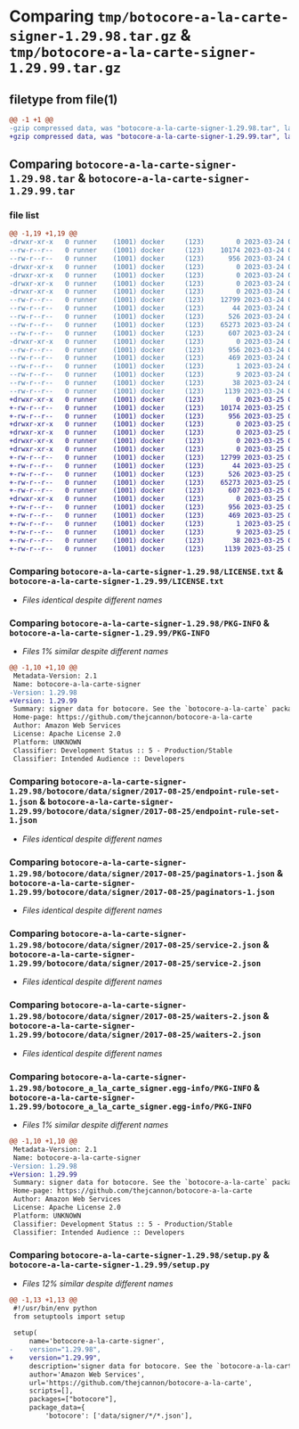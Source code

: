 # Comparing `tmp/botocore-a-la-carte-signer-1.29.98.tar.gz` & `tmp/botocore-a-la-carte-signer-1.29.99.tar.gz`

## filetype from file(1)

```diff
@@ -1 +1 @@
-gzip compressed data, was "botocore-a-la-carte-signer-1.29.98.tar", last modified: Fri Mar 24 01:24:47 2023, max compression
+gzip compressed data, was "botocore-a-la-carte-signer-1.29.99.tar", last modified: Sat Mar 25 01:23:18 2023, max compression
```

## Comparing `botocore-a-la-carte-signer-1.29.98.tar` & `botocore-a-la-carte-signer-1.29.99.tar`

### file list

```diff
@@ -1,19 +1,19 @@
-drwxr-xr-x   0 runner    (1001) docker     (123)        0 2023-03-24 01:24:47.678213 botocore-a-la-carte-signer-1.29.98/
--rw-r--r--   0 runner    (1001) docker     (123)    10174 2023-03-24 01:24:47.000000 botocore-a-la-carte-signer-1.29.98/LICENSE.txt
--rw-r--r--   0 runner    (1001) docker     (123)      956 2023-03-24 01:24:47.678213 botocore-a-la-carte-signer-1.29.98/PKG-INFO
-drwxr-xr-x   0 runner    (1001) docker     (123)        0 2023-03-24 01:24:47.678213 botocore-a-la-carte-signer-1.29.98/botocore/
-drwxr-xr-x   0 runner    (1001) docker     (123)        0 2023-03-24 01:24:47.678213 botocore-a-la-carte-signer-1.29.98/botocore/data/
-drwxr-xr-x   0 runner    (1001) docker     (123)        0 2023-03-24 01:24:47.678213 botocore-a-la-carte-signer-1.29.98/botocore/data/signer/
-drwxr-xr-x   0 runner    (1001) docker     (123)        0 2023-03-24 01:24:47.678213 botocore-a-la-carte-signer-1.29.98/botocore/data/signer/2017-08-25/
--rw-r--r--   0 runner    (1001) docker     (123)    12799 2023-03-24 01:23:57.000000 botocore-a-la-carte-signer-1.29.98/botocore/data/signer/2017-08-25/endpoint-rule-set-1.json
--rw-r--r--   0 runner    (1001) docker     (123)       44 2023-03-24 01:23:57.000000 botocore-a-la-carte-signer-1.29.98/botocore/data/signer/2017-08-25/examples-1.json
--rw-r--r--   0 runner    (1001) docker     (123)      526 2023-03-24 01:23:57.000000 botocore-a-la-carte-signer-1.29.98/botocore/data/signer/2017-08-25/paginators-1.json
--rw-r--r--   0 runner    (1001) docker     (123)    65273 2023-03-24 01:23:57.000000 botocore-a-la-carte-signer-1.29.98/botocore/data/signer/2017-08-25/service-2.json
--rw-r--r--   0 runner    (1001) docker     (123)      607 2023-03-24 01:23:57.000000 botocore-a-la-carte-signer-1.29.98/botocore/data/signer/2017-08-25/waiters-2.json
-drwxr-xr-x   0 runner    (1001) docker     (123)        0 2023-03-24 01:24:47.678213 botocore-a-la-carte-signer-1.29.98/botocore_a_la_carte_signer.egg-info/
--rw-r--r--   0 runner    (1001) docker     (123)      956 2023-03-24 01:24:47.000000 botocore-a-la-carte-signer-1.29.98/botocore_a_la_carte_signer.egg-info/PKG-INFO
--rw-r--r--   0 runner    (1001) docker     (123)      469 2023-03-24 01:24:47.000000 botocore-a-la-carte-signer-1.29.98/botocore_a_la_carte_signer.egg-info/SOURCES.txt
--rw-r--r--   0 runner    (1001) docker     (123)        1 2023-03-24 01:24:47.000000 botocore-a-la-carte-signer-1.29.98/botocore_a_la_carte_signer.egg-info/dependency_links.txt
--rw-r--r--   0 runner    (1001) docker     (123)        9 2023-03-24 01:24:47.000000 botocore-a-la-carte-signer-1.29.98/botocore_a_la_carte_signer.egg-info/top_level.txt
--rw-r--r--   0 runner    (1001) docker     (123)       38 2023-03-24 01:24:47.678213 botocore-a-la-carte-signer-1.29.98/setup.cfg
--rw-r--r--   0 runner    (1001) docker     (123)     1139 2023-03-24 01:24:47.000000 botocore-a-la-carte-signer-1.29.98/setup.py
+drwxr-xr-x   0 runner    (1001) docker     (123)        0 2023-03-25 01:23:18.017491 botocore-a-la-carte-signer-1.29.99/
+-rw-r--r--   0 runner    (1001) docker     (123)    10174 2023-03-25 01:23:17.000000 botocore-a-la-carte-signer-1.29.99/LICENSE.txt
+-rw-r--r--   0 runner    (1001) docker     (123)      956 2023-03-25 01:23:18.017491 botocore-a-la-carte-signer-1.29.99/PKG-INFO
+drwxr-xr-x   0 runner    (1001) docker     (123)        0 2023-03-25 01:23:18.009491 botocore-a-la-carte-signer-1.29.99/botocore/
+drwxr-xr-x   0 runner    (1001) docker     (123)        0 2023-03-25 01:23:18.009491 botocore-a-la-carte-signer-1.29.99/botocore/data/
+drwxr-xr-x   0 runner    (1001) docker     (123)        0 2023-03-25 01:23:18.009491 botocore-a-la-carte-signer-1.29.99/botocore/data/signer/
+drwxr-xr-x   0 runner    (1001) docker     (123)        0 2023-03-25 01:23:18.009491 botocore-a-la-carte-signer-1.29.99/botocore/data/signer/2017-08-25/
+-rw-r--r--   0 runner    (1001) docker     (123)    12799 2023-03-25 01:22:12.000000 botocore-a-la-carte-signer-1.29.99/botocore/data/signer/2017-08-25/endpoint-rule-set-1.json
+-rw-r--r--   0 runner    (1001) docker     (123)       44 2023-03-25 01:22:12.000000 botocore-a-la-carte-signer-1.29.99/botocore/data/signer/2017-08-25/examples-1.json
+-rw-r--r--   0 runner    (1001) docker     (123)      526 2023-03-25 01:22:12.000000 botocore-a-la-carte-signer-1.29.99/botocore/data/signer/2017-08-25/paginators-1.json
+-rw-r--r--   0 runner    (1001) docker     (123)    65273 2023-03-25 01:22:12.000000 botocore-a-la-carte-signer-1.29.99/botocore/data/signer/2017-08-25/service-2.json
+-rw-r--r--   0 runner    (1001) docker     (123)      607 2023-03-25 01:22:12.000000 botocore-a-la-carte-signer-1.29.99/botocore/data/signer/2017-08-25/waiters-2.json
+drwxr-xr-x   0 runner    (1001) docker     (123)        0 2023-03-25 01:23:18.017491 botocore-a-la-carte-signer-1.29.99/botocore_a_la_carte_signer.egg-info/
+-rw-r--r--   0 runner    (1001) docker     (123)      956 2023-03-25 01:23:17.000000 botocore-a-la-carte-signer-1.29.99/botocore_a_la_carte_signer.egg-info/PKG-INFO
+-rw-r--r--   0 runner    (1001) docker     (123)      469 2023-03-25 01:23:17.000000 botocore-a-la-carte-signer-1.29.99/botocore_a_la_carte_signer.egg-info/SOURCES.txt
+-rw-r--r--   0 runner    (1001) docker     (123)        1 2023-03-25 01:23:17.000000 botocore-a-la-carte-signer-1.29.99/botocore_a_la_carte_signer.egg-info/dependency_links.txt
+-rw-r--r--   0 runner    (1001) docker     (123)        9 2023-03-25 01:23:17.000000 botocore-a-la-carte-signer-1.29.99/botocore_a_la_carte_signer.egg-info/top_level.txt
+-rw-r--r--   0 runner    (1001) docker     (123)       38 2023-03-25 01:23:18.017491 botocore-a-la-carte-signer-1.29.99/setup.cfg
+-rw-r--r--   0 runner    (1001) docker     (123)     1139 2023-03-25 01:23:17.000000 botocore-a-la-carte-signer-1.29.99/setup.py
```

### Comparing `botocore-a-la-carte-signer-1.29.98/LICENSE.txt` & `botocore-a-la-carte-signer-1.29.99/LICENSE.txt`

 * *Files identical despite different names*

### Comparing `botocore-a-la-carte-signer-1.29.98/PKG-INFO` & `botocore-a-la-carte-signer-1.29.99/PKG-INFO`

 * *Files 1% similar despite different names*

```diff
@@ -1,10 +1,10 @@
 Metadata-Version: 2.1
 Name: botocore-a-la-carte-signer
-Version: 1.29.98
+Version: 1.29.99
 Summary: signer data for botocore. See the `botocore-a-la-carte` package for more info.
 Home-page: https://github.com/thejcannon/botocore-a-la-carte
 Author: Amazon Web Services
 License: Apache License 2.0
 Platform: UNKNOWN
 Classifier: Development Status :: 5 - Production/Stable
 Classifier: Intended Audience :: Developers
```

### Comparing `botocore-a-la-carte-signer-1.29.98/botocore/data/signer/2017-08-25/endpoint-rule-set-1.json` & `botocore-a-la-carte-signer-1.29.99/botocore/data/signer/2017-08-25/endpoint-rule-set-1.json`

 * *Files identical despite different names*

### Comparing `botocore-a-la-carte-signer-1.29.98/botocore/data/signer/2017-08-25/paginators-1.json` & `botocore-a-la-carte-signer-1.29.99/botocore/data/signer/2017-08-25/paginators-1.json`

 * *Files identical despite different names*

### Comparing `botocore-a-la-carte-signer-1.29.98/botocore/data/signer/2017-08-25/service-2.json` & `botocore-a-la-carte-signer-1.29.99/botocore/data/signer/2017-08-25/service-2.json`

 * *Files identical despite different names*

### Comparing `botocore-a-la-carte-signer-1.29.98/botocore/data/signer/2017-08-25/waiters-2.json` & `botocore-a-la-carte-signer-1.29.99/botocore/data/signer/2017-08-25/waiters-2.json`

 * *Files identical despite different names*

### Comparing `botocore-a-la-carte-signer-1.29.98/botocore_a_la_carte_signer.egg-info/PKG-INFO` & `botocore-a-la-carte-signer-1.29.99/botocore_a_la_carte_signer.egg-info/PKG-INFO`

 * *Files 1% similar despite different names*

```diff
@@ -1,10 +1,10 @@
 Metadata-Version: 2.1
 Name: botocore-a-la-carte-signer
-Version: 1.29.98
+Version: 1.29.99
 Summary: signer data for botocore. See the `botocore-a-la-carte` package for more info.
 Home-page: https://github.com/thejcannon/botocore-a-la-carte
 Author: Amazon Web Services
 License: Apache License 2.0
 Platform: UNKNOWN
 Classifier: Development Status :: 5 - Production/Stable
 Classifier: Intended Audience :: Developers
```

### Comparing `botocore-a-la-carte-signer-1.29.98/setup.py` & `botocore-a-la-carte-signer-1.29.99/setup.py`

 * *Files 12% similar despite different names*

```diff
@@ -1,13 +1,13 @@
 #!/usr/bin/env python
 from setuptools import setup
 
 setup(
     name='botocore-a-la-carte-signer',
-    version="1.29.98",
+    version="1.29.99",
     description='signer data for botocore. See the `botocore-a-la-carte` package for more info.',
     author='Amazon Web Services',
     url='https://github.com/thejcannon/botocore-a-la-carte',
     scripts=[],
     packages=["botocore"],
     package_data={
         'botocore': ['data/signer/*/*.json'],
```

